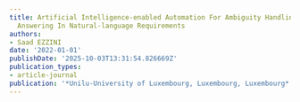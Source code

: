 ```yaml
---
title: Artificial Intelligence-enabled Automation For Ambiguity Handling And Question
  Answering In Natural-language Requirements
authors:
- Saad EZZINI
date: '2022-01-01'
publishDate: '2025-10-03T13:31:54.826669Z'
publication_types:
- article-journal
publication: '*Unilu-University of Luxembourg, Luxembourg, Luxembourg*'
---
```

